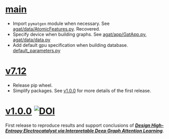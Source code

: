 # [main](https://github.com/jzhang-github/AGAT)
- Import `pymatgen` module when necessary. See [agat/data/AtomicFeatures.py](agat/data/AtomicFeatures.py#L44). Recovered.
- Specify device when building graphs. See [agat/app/GatApp.py](agat/app/GatApp.py#L69), [agat/data/data.py](agat/data/data.py#L79-83)
- Add default gpu specification when building database. [default_parameters.py](default_parameters.py#L60)

# [v7.12](https://github.com/jzhang-github/AGAT/tree/v7.12)

- Release pip wheel.   
- Simplify packages. See [v1.0.0](https://github.com/jzhang-github/AGAT/tree/v1.0.0) for more details of the first release.

# [v1.0.0](https://github.com/jzhang-github/AGAT/tree/v1.0.0) [![DOI](https://zenodo.org/badge/545430295.svg)](https://zenodo.org/badge/latestdoi/545430295)

First release to reproduce results and support conclusions of [***Design High-Entropy Electrocatalyst via Interpretable Deep Graph Attention Learning***](https://doi.org/10.1016/j.joule.2023.06.003).

